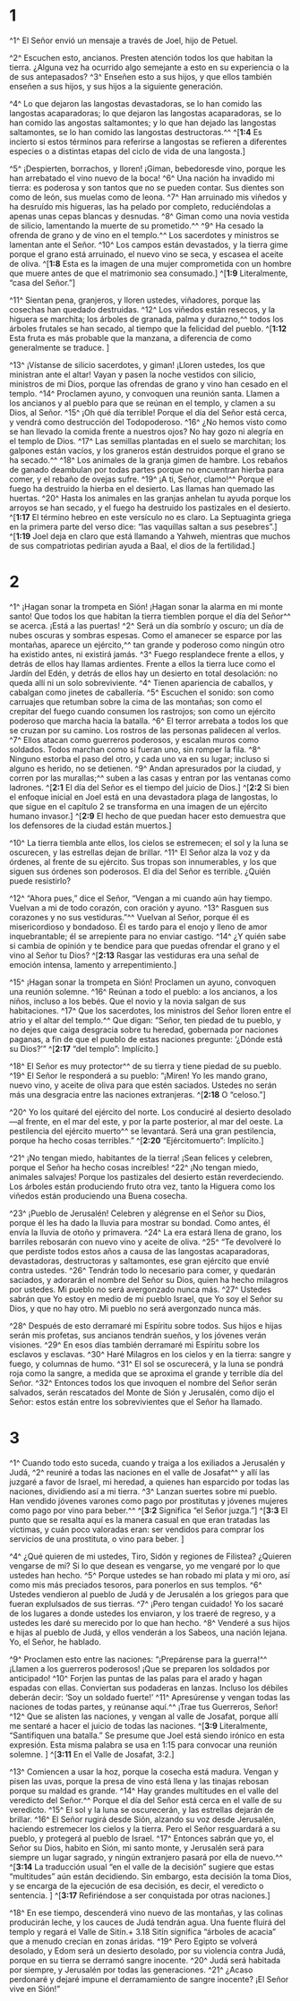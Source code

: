 # 1 
^1^ El Señor envió un mensaje a través de Joel, hijo de Petuel. 

^2^ Escuchen esto, ancianos. Presten atención todos los que habitan la tierra. ¿Alguna vez ha ocurrido algo semejante a esto en su experiencia o la de sus antepasados? ^3^ Enseñen esto a sus hijos, y que ellos también enseñen a sus hijos, y sus hijos a la siguiente generación. 

^4^ Lo que dejaron las langostas devastadoras, se lo han comido las langostas acaparadoras; lo que dejaron las langostas acaparadoras, se lo han comido las angostas saltamontes; y lo que han dejado las langostas saltamontes, se lo han comido las langostas destructoras.^^ 
^[**1:4** Es incierto si estos términos para referirse a langostas se refieren a diferentes especies o a distintas etapas del ciclo de vida de una langosta.]

^5^ ¡Despierten, borrachos, y lloren! ¡Giman, bebedoresde vino, porque les han arrebatado el vino nuevo de la boca! ^6^ Una nación ha invadido mi tierra: es poderosa y son tantos que no se pueden contar. Sus dientes son como de león, sus muelas como de leona. ^7^ Han arruinado mis viñedos y ha desruído mis higueras, las ha pelado por completo, reduciéndolas a apenas unas cepas blancas y desnudas. ^8^ Giman como una novia vestida de silicio, lamentando la muerte de su prometido.^^ ^9^ Ha cesado la ofrenda de grano y de vino en el templo.^^ Los sacerdotes y ministros se lamentan ante el Señor. ^10^ Los campos están devastados, y la tierra gime porque el grano está arruinado, el nuevo vino se seca, y escasea el aceite de oliva. 
^[**1:8** Esta es la imagen de una mujer comprometida con un hombre que muere antes de que el matrimonio sea consumado.]
^[**1:9** Literalmente, “casa del Señor.”]

^11^ Sientan pena, granjeros, y lloren ustedes, viñadores, porque las cosechas han quedado destruidas. ^12^ Los viñedos están resecos, y la higuera se marchita; los árboles de granada, palma y durazno,^^ todos los árboles frutales se han secado, al tiempo que la felicidad del pueblo. 
^[**1:12** Esta fruta es más probable que la manzana, a diferencia de como generalmente se traduce. ]

^13^ ¡Vístanse de silicio sacerdotes, y giman! ¡Lloren ustedes, los que ministran ante el altar! Vayan y pasen la noche vestidos con silicio, ministros de mi Dios, porque las ofrendas de grano y vino han cesado en el templo. ^14^ Proclamen ayuno, y convoquen una reunión santa. Llamen a los ancianos y al pueblo para que se reúnan en el templo, y clamen a su Dios, al Señor. ^15^ ¡Oh qué día terrible! Porque el día del Señor está cerca, y vendrá como destrucción del Todopoderoso. ^16^ ¿No hemos visto como se han llevado la comida frente a nuestros ojos? No hay gozo ni alegría en el templo de Dios. ^17^ Las semillas plantadas en el suelo se marchitan; los galpones están vacíos, y los graneros están destruidos porque el grano se ha secado.^^ ^18^ Los animales de la granja gimen de hambre. Los rebaños de ganado deambulan por todas partes porque no encuentran hierba para comer, y el rebaño de ovejas sufre. ^19^ ¡A ti, Señor, clamo!^^ Porque el fuego ha destruido la hierba en el desierto. Las llamas han quemado las huertas. ^20^ Hasta los animales en las granjas anhelan tu ayuda porque los arroyos se han secado, y el fuego ha destruido los pastizales en el desierto.
^[**1:17** El término hebreo en este versículo no es claro. La Septuaginta griega en la primera parte del verso dice: “las vaquillas saltan a sus pesebres”.]
^[**1:19** Joel deja en claro que está llamando a Yahweh, mientras que muchos de sus compatriotas pedirían ayuda a Baal, el dios de la fertilidad.] 

# 2 
^1^ ¡Hagan sonar la trompeta en Sión! ¡Hagan sonar la alarma en mi monte santo! Que todos los que habitan la tierra tiemblen porque el día del Señor^^ se acerca. ¡Está a las puertas! ^2^ Será un día sombrío y oscuro; un día de nubes oscuras y sombras espesas. Como el amanecer se esparce por las montañas, aparece un ejército,^^ tan grande y poderoso como ningún otro ha existido antes, ni existirá jamás. ^3^ Fuego resplandece frente a ellos, y detrás de ellos hay llamas ardientes. Frente a ellos la tierra luce como el Jardín del Edén, y detrás de ellos hay un desierto en total desolación: no queda allí ni un solo sobreviviente. ^4^ Tienen apariencia de caballos, y cabalgan como jinetes de caballería. ^5^ Escuchen el sonido: son como carruajes que retumban sobre la cima de las montañas; son como el crepitar del fuego cuando consumen los rastrojos; son como un ejército poderoso que marcha hacia la batalla. ^6^ El terror arrebata a todos los que se cruzan por su camino. Los rostros de las personas palidecen al verlos. ^7^ Ellos atacan como guerreros poderosos, y escalan muros como soldados. Todos marchan como si fueran uno, sin romper la fila. ^8^ Ninguno estorba el paso del otro, y cada uno va en su lugar; incluso si alguno es herido, no se detienen. ^9^ Andan apresurados por la ciudad, y corren por las murallas;^^ suben a las casas y entran por las ventanas como ladrones. 
^[**2:1** El día del Señor es el tiempo del juicio de Dios.]
^[**2:2** Si bien el enfoque inicial en Joel está en una devastadora plaga de langostas, lo que sigue en el capítulo 2 se transforma en una imagen de un ejército humano invasor.]
^[**2:9** El hecho de que puedan hacer esto demuestra que los defensores de la ciudad están muertos.]

^10^ La tierra tiembla ante ellos, los cielos se estremecen; el sol y la luna se oscurecen, y las estrellas dejan de brillar. ^11^ El Señor alza la voz y da órdenes, al frente de su ejército. Sus tropas son innumerables, y los que siguen sus órdenes son poderosos. El día del Señor es terrible. ¿Quién puede resistirlo? 

^12^ “Ahora pues,” dice el Señor, “Vengan a mi cuando aún hay tiempo. Vuelvan a mi de todo corazón, con oración y ayuno. ^13^ Rasguen sus corazones y no sus vestiduras.”^^ Vuelvan al Señor, porque él es misericordioso y bondadoso. Él es tardo para el enojo y lleno de amor inquebrantable; él se arrepiente para no enviar castigo. ^14^ ¿Y quién sabe si cambia de opinión y te bendice para que puedas ofrendar el grano y el vino al Señor tu Dios? 
^[**2:13** Rasgar las vestiduras era una señal de emoción intensa, lamento y arrepentimiento.]

^15^ ¡Hagan sonar la trompeta en Sión! Proclamen un ayuno, convoquen una reunión solemne. ^16^ Reúnan a todo el pueblo: a los ancianos, a los niños, incluso a los bebés. Que el novio y la novia salgan de sus habitaciones. ^17^ Que los sacerdotes, los ministros del Señor lloren entre el atrio y el altar del templo.^^ Que digan: “Señor, ten piedad de tu pueblo, y no dejes que caiga desgracia sobre tu heredad, gobernada por naciones paganas, a fin de que el pueblo de estas naciones pregunte: ‘¿Dónde está su Dios?’” 
^[**2:17** “del templo”: Implícito.]

^18^ El Señor es muy protector^^ de su tierra y tiene piedad de su pueblo. ^19^ El Señor le responderá a su pueblo: “¡Miren! Yo les mando grano, nuevo vino, y aceite de oliva para que estén saciados. Ustedes no serán más una desgracia entre las naciones extranjeras. 
^[**2:18** O “celoso.”]

^20^ Yo los quitaré del ejército del norte. Los conduciré al desierto desolado—al frente, en el mar del este, y por la parte posterior, al mar del oeste. La pestilencia del ejército muerto^^ se levantará. Será una gran pestilencia, porque ha hecho cosas terribles.” 
^[**2:20** “Ejércitomuerto”: Implícito.]

^21^ ¡No tengan miedo, habitantes de la tierra! ¡Sean felices y celebren, porque el Señor ha hecho cosas increíbles! ^22^ ¡No tengan miedo, animales salvajes! Porque los pastizales del desierto están reverdeciendo. Los árboles están produciendo fruto otra vez, tanto la Higuera como los viñedos están produciendo una Buena cosecha. 

^23^ ¡Pueblo de Jerusalén! Celebren y alégrense en el Señor su Dios, porque él les ha dado la lluvia para mostrar su bondad. Como antes, él envía la lluvia de otoño y primavera. ^24^ La era estará llena de grano, los barriles rebosarán con nuevo vino y aceite de oliva. ^25^ “Te devolveré lo que perdiste todos estos años a causa de las langostas acaparadoras, devastadoras, destructoras y saltamontes, ese gran ejército que envié contra ustedes. ^26^ Tendrán todo lo necesario para comer, y quedarán saciados, y adorarán el nombre del Señor su Dios, quien ha hecho milagros por ustedes. Mi pueblo no será avergonzado nunca más. ^27^ Ustedes sabrán que Yo estoy en medio de mi pueblo Israel, que Yo soy el Señor su Dios, y que no hay otro. Mi pueblo no será avergonzado nunca más. 

^28^ Después de esto derramaré mi Espíritu sobre todos. Sus hijos e hijas serán mis profetas, sus ancianos tendrán sueños, y los jóvenes verán visiones. ^29^ En esos días también derramaré mi Espíritu sobre los esclavos y esclavas. ^30^ Haré Milagros en los cielos y en la tierra: sangre y fuego, y columnas de humo. ^31^ El sol se oscurecerá, y la luna se pondrá roja como la sangre, a medida que se aproxima el grande y terrible día del Señor. ^32^ Entonces todos los que invoquen el nombre del Señor serán salvados, serán rescatados del Monte de Sión y Jerusalén, como dijo el Señor: estos están entre los sobrevivientes que el Señor ha llamado. 

# 3 
^1^ Cuando todo esto suceda, cuando y traiga a los exiliados a Jerusalén y Judá, ^2^ reuniré a todas las naciones en el valle de Josafat^^ y allí las juzgaré a favor de Israel, mi heredad, a quienes han esparcido por todas las naciones, dividiendo así a mi tierra. ^3^ Lanzan suertes sobre mi pueblo. Han vendido jóvenes varones como pago por prostitutas y jóvenes mujeres como pago por vino para beber.^^ 
^[**3:2** Significa “el Señor juzga.”]
^[**3:3** El punto que se resalta aquí es la manera casual en que eran tratadas las víctimas, y cuán poco valoradas eran: ser vendidos para comprar los servicios de una prostituta, o vino para beber. ]

^4^ ¿Qué quieren de mi ustedes, Tiro, Sidón y regiones de Filistea? ¿Quieren vengarse de mi? Si lo que desean es vengarse, yo me vengaré por lo que ustedes han hecho. ^5^ Porque ustedes se han robado mi plata y mi oro, así como mis más preciados tesoros, para ponerlos en sus templos. ^6^ Ustedes vendieron al pueblo de Judá y de Jerusalén a los griegos para que fueran explulsados de sus tierras. ^7^ ¡Pero tengan cuidado! Yo los sacaré de los lugares a donde ustedes los enviaron, y los traeré de regreso, y a ustedes les daré su merecido por lo que han hecho. ^8^ Venderé a sus hijos e hijas al pueblo de Judá, y ellos venderán a los Sabeos, una nación lejana. Yo, el Señor, he hablado. 

^9^ Proclamen esto entre las naciones: “¡Prepárense para la guerra!^^ ¡Llamen a los guerreros poderosos! ¡Que se preparen los soldados por anticipado! ^10^ Forjen las puntas de las palas para el arado y hagan espadas con ellas. Conviertan sus podaderas en lanzas. Incluso los débiles deberán decir: ‘Soy un soldado fuerte!’ ^11^ Apresúrense y vengan todas las naciones de todas partes, y reúnanse aquí.^^ ¡Trae tus Guerreros, Señor! ^12^ Que se alisten las naciones, y vengan al valle de Josafat, porque allí me sentaré a hacer el juicio de todas las naciones. 
^[**3:9** Literalmente, “Santifiquen una batalla.” Se presume que Joel está siendo irónico en esta expresión. Esta misma palabra se usa en 1:15 para convocar una reunión solemne. ]
^[**3:11** En el Valle de Josafat, 3:2.]

^13^ Comiencen a usar la hoz, porque la cosecha está madura. Vengan y pisen las uvas, porque la presa de vino está llena y las tinajas rebosan porque su maldad es grande. ^14^ Hay grandes multitudes en el valle del veredicto del Señor.^^ Porque el día del Señor está cerca en el valle de su veredicto. ^15^ El sol y la luna se oscurecerán, y las estrellas dejarán de brillar. ^16^ El Señor rugirá desde Sión, alzando su voz desde Jerusalén, haciendo estremecer los cielos y la tierra. Pero el Señor resguardará a su pueblo, y protegerá al pueblo de Israel. ^17^ Entonces sabrán que yo, el Señor su Dios, habito en Sión, mi santo monte, y Jerusalén será para siempre un lugar sagrado, y ningún extranjero pasará por ella de nuevo.^^ 
^[**3:14** La traducción usual “en el valle de la decisión” sugiere que estas “multitudes” aún están decidiendo. Sin embargo, esta decisión la toma Dios, y se encarga de la ejecución de esa decisión, es decir, el veredicto o sentencia. ]
^[**3:17** Refiriéndose a ser conquistada por otras naciones.]

^18^ En ese tiempo, descenderá vino nuevo de las montañas, y las colinas producirán leche, y los cauces de Judá tendrán agua. Una fuente fluirá del templo y regará el Valle de Sitín.+ 3.18 Sitín significa “árboles de acacia” que a menudo crecían en zonas áridas. ^19^ Pero Egipto se volverá desolado, y Edom será un desierto desolado, por su violencia contra Judá, porque en su tierra se derramó sangre inocente. ^20^ Judá será habitada por siempre, y Jerusalén por todas las generaciones. ^21^ ¿Acaso perdonaré y dejaré impune el derramamiento de sangre inocente? ¡El Señor vive en Sión!” 